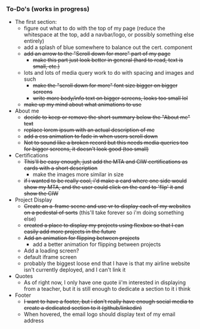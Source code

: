 ### To-Do's (works in progress) 
- The first section: 
    - figure out what to do with the top of my page (reduce the whitespace at the top, add a navbar/logo, or possibly something else entirely)
    - add a splash of blue somewhere to balance out the cert. component 
    - ~~add an arrow to the "Scroll down for more" part of my page~~
        - ~~make this part just look better in general (hard to read, text is small, etc.)~~
    - lots and lots of media query work to do with spacing and images and such 
        - ~~make the "scroll down for more" font size bigger on bigger screens~~ 
        - ~~write more body/info text on bigger screens, looks too small lol~~ 
    - ~~make up my mind about what animations to use~~
- About me
    - ~~decide to keep or remove the short summary below the "About me" text~~
    - ~~replace lorem ipsum with an actual description of me~~
    - ~~add a css animation to fade in when users scroll down~~
    - ~~Not to sound like a broken record but this needs media queries too for bigger screens, it doesn't look good (too small)~~ 
- Certifications 
    - ~~This'll be easy enough, just add the MTA and CIW certifications as cards with a short description~~
        - make the images more similar in size 
    - ~~if i wanted to be really cool, i'd make a card where one side would show my MTA, and the user could click on the card to 'flip' it and show the CIW~~
- Project Display 
    - ~~Create an a-frame scene and use vr to display each of my websites on a pedestal of sorts~~ (this'll take forever so i'm doing something else)
    - ~~created a place to display my projects using flexbox so that I can easily add more projects in the future~~
    - ~~Add an animation for flipping between projects~~
        - add a better animation for flipping between projects 
    - Add a loading screen? 
    - default iframe screen 
    - probably the biggest loose end that I have is that my airline website isn't currently deployed, and I can't link it 
- Quotes 
    - As of right now, I only have one quote ii'm interested in displaying from a teacher, but it is still enough to dedicate a section to it i think 
- Footer 
    - ~~I want to have a footer, but i don't really have enough social media to create a dedicated section to it (github/linkedin)~~
    - When hovered, the email logo should display text of my email address 